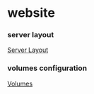 # website


### server layout

[Server Layout](/docs/Server_Layout.md)

### volumes configuration

[Volumes](/docs/Volumes_Config.md)